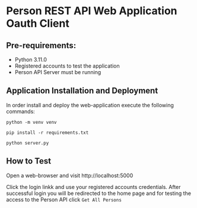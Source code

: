 # Person REST API Web Application Oauth Client

## Pre-requirements:

- Python 3.11.0
- Registered accounts to test the application
- Person API Server must be running


## Application Installation and Deployment
In order install and deploy the web-application execute the following commands:

`python -m venv venv`

`pip install -r requirements.txt`

`python server.py`


## How to Test
Open a web-browser and visit http://localhost:5000

Click the login linkk and use your registered accounts credentials.
After successful login you will be redirected to the home page and for testing the access to the Person API click `Get All Persons` 


